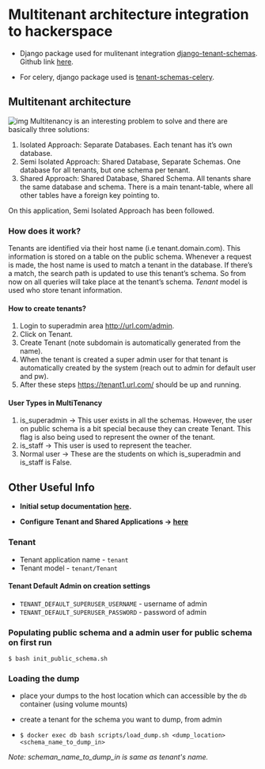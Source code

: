 # Multitenant architecture integration to hackerspace

- Django package used for mulitenant integration [django-tenant-schemas](https://django-tenant-schemas.readthedocs.io/en/latest/). Github link [here](https://github.com/bernardopires/django-tenant-schemas).

 - For celery, django package used is [tenant-schemas-celery](https://github.com/maciej-gol/tenant-schemas-celery).


## Multitenant architecture
![img](https://rubygarage.s3.amazonaws.com/uploads/article_image/file/527/multi-tenant-saas-app-with-ruby-on-rails-shared-database-architecture.jpg.png)
Multitenancy is an interesting problem to solve and there are basically three solutions:

1. Isolated Approach: Separate Databases. Each tenant has it’s own database.
2. Semi Isolated Approach: Shared Database, Separate Schemas. One database for all tenants, but one schema per tenant.
3. Shared Approach: Shared Database, Shared Schema. All tenants share the same database and schema. There is a main tenant-table, where all other tables have a foreign key pointing to.

On this application, Semi Isolated Approach has been followed. 

### How does it work?
Tenants are identified via their host name (i.e tenant.domain.com). This information is stored on a table on the public schema. Whenever a request is made, the host name is used to match a tenant in the database. If there’s a match, the search path is updated to use this tenant’s schema. So from now on all queries will take place at the tenant’s schema.
*Tenant* model is used who store tenant information.

#### How to create tenants?
1. Login to superadmin area http://url.com/admin.
2. Click on Tenant.
3. Create Tenant (note subdomain is automatically generated from the name).
4. When the tenant is created a super admin user for that tenant is automatically created by the system (reach out to admin for default user and pw).
5. After these steps https://tenant1.url.com/ should be up and running.


#### User Types in MultiTenancy
1. is_superadmin -> This user exists in all the schemas. However, the user on public schema is a bit special because they can create Tenant. This flag is also being used to represent the owner of the tenant.
2. is_staff -> This user is used to represent the teacher.
3. Normal user -> These are the students on which is_superadmin and is_staff is False.

## Other Useful Info
- **Initial setup documentation [here](https://github.com/bernardopires/django-tenant-schemas#setup--documentation).**

- **Configure Tenant and Shared Applications -> [here](https://django-tenant-schemas.readthedocs.io/en/latest/install.html#configure-tenant-and-shared-applications)**


### Tenant
- Tenant application name - ```tenant```
- Tenant model - ```tenant/Tenant```

#### Tenant Default Admin on creation settings
- `TENANT_DEFAULT_SUPERUSER_USERNAME` - username of admin
- `TENANT_DEFAULT_SUPERUSER_PASSWORD` - password of admin


### Populating public schema and a admin user for public schema on first run
```shell
$ bash init_public_schema.sh
```


### Loading the dump
- place your dumps to the host location which can accessible by the `db` container (using volume mounts)

- create a tenant for the schema you want to dump, from admin 

- ```$ docker exec db bash scripts/load_dump.sh <dump_location> <schema_name_to_dump_in>```

_Note: scheman_name_to_dump_in is same as tenant's name._
